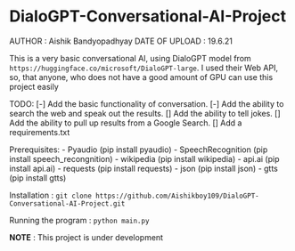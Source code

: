 # DialoGPT-Conversational-AI-Project

AUTHOR : Aishik Bandyopadhyay
DATE OF UPLOAD : 19.6.21

This is a very basic conversational AI, using DialoGPT model from `https://huggingface.co/microsoft/DialoGPT-large`. I used their Web API, so, that anyone, who does not have a good amount of GPU can use this project easily

TODO:
    [-] Add the basic functionality of conversation.
    [-] Add the ability to search the web and speak out the results.
    [] Add the ability to tell jokes.
    [] Add the ability to pull up results from a Google Search.
    [] Add a requirements.txt
    
Prerequisites:
    - Pyaudio (pip install pyaudio)
    - SpeechRecognition (pip install speech_recongnition)
    - wikipedia (pip install wikipedia)
    - api.ai (pip install api.ai)
    - requests (pip install requests)
    - json (pip install json)
    - gtts (pip install gtts)

Installation :
    `git clone https://github.com/Aishikboy109/DialoGPT-Conversational-AI-Project.git`

Running the program :
    `python main.py`

**NOTE** :
This project is under development
